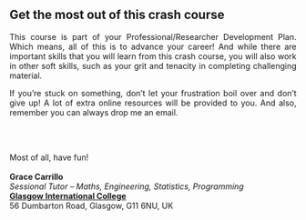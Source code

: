 ## Get the most out of this crash course

<p align="justify">
This course is part of your Professional/Researcher Development Plan. Which means, all of this is to advance your career! And while there are important skills that you will learn from this crash course, you will also work in other soft skills, such as your grit and tenacity in completing challenging material. 
<p/>

<p align="justify">
If you’re stuck on something, don’t let your frustration boil over and don’t give up! A lot of extra online resources will be provided to you. And also, remember you can always drop me an email.
<p/>

<br><br>

Most of all, have fun! 
<br><br>
<b>Grace Carrillo</b>
<br>
<i>Sessional Tutor – Maths, Engineering, Statistics, Programming</i>
<br>
<a href="www.glasgow.ac.uk/gic"><b>Glasgow International College</b></a>
<br>
56 Dumbarton Road, Glasgow, G11 6NU, UK
